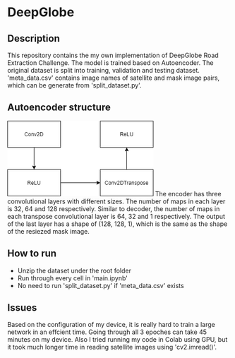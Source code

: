 # DeepGlobe

## Description

This repository contains the my own implementation of DeepGlobe Road Extraction Challenge. The model is trained based on Autoencoder. The original dataset is split into training, validation and testing dataset. 'meta_data.csv' contains image names of satellite and mask image pairs, which can be generate from 'split_dataset.py'.

## Autoencoder structure
![GitHub Logo](/nn.png)
The encoder has three convolutional layers with different sizes. The number of maps in each layer is 32, 64 and 128 respectively. Similar to decoder, the number of maps in each transpose convolutional layer is 64, 32 and 1 respectively. The output of the last layer has a shape of (128, 128, 1), which is the same as the shape of the resiezed mask image.

## How to run
- Unzip the dataset under the root folder
- Run through every cell in 'main.ipynb'
- No need to run 'split_dataset.py' if 'meta_data.csv' exists

## Issues
Based on the configuration of my device, it is really hard to train a large network in an effcient time. Going through all 3 epoches can take 45 minutes on my device. Also I tried running my code in Colab using GPU, but it took much longer time in reading satellite images using 'cv2.imread()'. 
